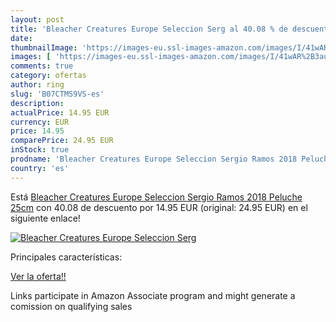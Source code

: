 ```yaml
---
layout: post
title: 'Bleacher Creatures Europe Seleccion Serg al 40.08 % de descuento'
date: 
thumbnailImage: 'https://images-eu.ssl-images-amazon.com/images/I/41wAR%2B3au2L._SL200_.jpg'
images: [ 'https://images-eu.ssl-images-amazon.com/images/I/41wAR%2B3au2L._SL200_.jpg' ]
comments: true
category: ofertas
author: ring
slug: 'B07CTMS9VS-es'
description:
actualPrice: 14.95 EUR
currency: EUR
price: 14.95
comparePrice: 24.95 EUR
inStock: true
prodname: 'Bleacher Creatures Europe Seleccion Sergio Ramos 2018 Peluche 25cm'
country: 'es'
---
```


Está [Bleacher Creatures Europe Seleccion Sergio Ramos 2018 Peluche 25cm](https://www.amazon.es/dp/B07CTMS9VS/?tag=tolees-21) con 40.08 de descuento por 14.95 EUR (original: 24.95 EUR) en el siguiente enlace!

[![Bleacher Creatures Europe Seleccion Serg](https://images-eu.ssl-images-amazon.com/images/I/41wAR%2B3au2L._SL200_.jpg)](https://www.amazon.es/dp/B07CTMS9VS/?tag=tolees-21)

Principales características:


[Ver la oferta!!](https://www.amazon.es/dp/B07CTMS9VS/?tag=tolees-21)

Links participate in Amazon Associate program and might generate a comission on qualifying sales


